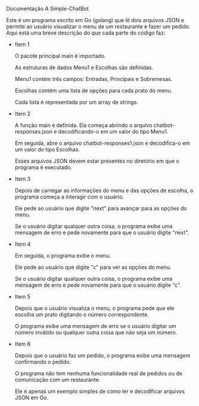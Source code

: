 Documentação A Simple-ChatBot

Este é um programa escrito em Go (golang) que lê dois arquivos JSON e permite ao usuário visualizar o menu de um restaurante e fazer um pedido. 
Aqui está uma breve descrição do que cada parte do código faz:

* Item 1

    O pacote principal main é importado.

    As estruturas de dados Menu1 e Escolhas são definidas. 

    Menu1 contém três campos: Entradas, Principais e Sobremesas. 

    Escolhas contém uma lista de opções para cada prato do menu.

    Cada lista é representada por um array de strings.

* Item 2

    A função main é definida. 
    Ela começa abrindo o arquivo chatbot-responses.json e decodificando-o em um valor do tipo Menu1. 

    Em seguida, abre o arquivo chatbot-responses1.json e decodifica-o em um valor do tipo Escolhas. 

    Esses arquivos JSON devem estar presentes no diretório em que o programa é executado.

* Item 3

    Depois de carregar as informações do menu e das opções de escolha, o programa começa a interagir com o usuário. 

    Ele pede ao usuário que digite "next" para avançar para as opções do menu. 

    Se o usuário digitar qualquer outra coisa, o programa exibe uma mensagem de erro e pede novamente para que o usuário digite "next".

* Item 4

    Em seguida, o programa exibe o menu. 

    Ele pede ao usuário que digite "c" para ver as opções do menu. 

    Se o usuário digitar qualquer outra coisa, o programa exibe uma mensagem de erro e pede novamente para que o usuário digite "c".

* Item 5

    Depois que o usuário visualiza o menu, o programa pede que ele escolha um prato digitando o número correspondente. 

    O programa exibe uma mensagem de erro se o usuário digitar um número inválido ou qualquer outra coisa que não seja um número.

* Item 6

    Depois que o usuário faz um pedido, o programa exibe uma mensagem confirmando o pedido. 

    O programa não tem nenhuma funcionalidade real de pedidos ou de comunicação com um restaurante. 

    Ele é apenas um exemplo simples de como ler e decodificar arquivos JSON em Go.
